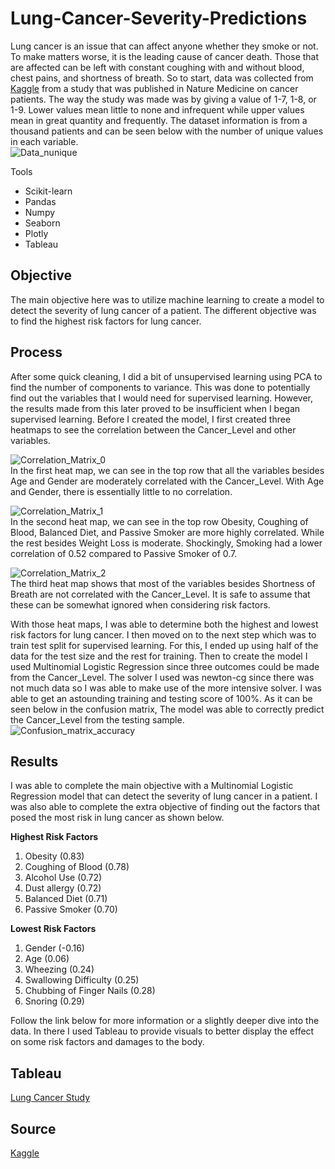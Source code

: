# Lung-Cancer-Severity-Predictions
Lung cancer is an issue that can affect anyone whether they smoke or not. To make matters worse, it is the leading cause of cancer death. Those that are affected can be left with constant coughing with and without blood, chest pains, and shortness of breath. So to start, data was collected from [Kaggle](https://www.kaggle.com/datasets/thedevastator/cancer-patients-and-air-pollution-a-new-link) from a study that was published in Nature Medicine on cancer patients. The way the study was made was by giving a value of 1-7, 1-8, or 1-9. Lower values mean little to none and infrequent while upper values mean in great quantity and frequently. The dataset information is from a thousand patients and can be seen below with the number of unique values in each variable.    
![Data_nunique](https://user-images.githubusercontent.com/89541481/221752392-4335f88f-1851-4cd5-b7d3-3e86bcb3c632.PNG)

  
Tools
- Scikit-learn
- Pandas
- Numpy
- Seaborn
- Plotly
- Tableau
    
## Objective
The main objective here was to utilize machine learning to create a model to detect the severity of lung cancer of a patient. The different objective was to find the highest risk factors for lung cancer.

## Process
After some quick cleaning, I did a bit of unsupervised learning using PCA to find the number of components to variance. This was done to potentially find out the variables that I would need for supervised learning. However, the results made from this later proved to be insufficient when I began supervised learning. Before I created the model, I first created three heatmaps to see the correlation between the Cancer_Level and other variables.
    
![Correlation_Matrix_0](https://user-images.githubusercontent.com/89541481/221752362-5a24a8e2-ada5-4d02-82a6-9613ea7aa65a.PNG)    
In the first heat map, we can see in the top row that all the variables besides Age and Gender are moderately correlated with the Cancer_Level. With Age and Gender, there is essentially little to no correlation.
    
![Correlation_Matrix_1](https://user-images.githubusercontent.com/89541481/221752312-b9f91c12-86a0-4211-98e9-d21ad1e8dc4a.PNG)    
In the second heat map, we can see in the top row Obesity, Coughing of Blood, Balanced Diet, and Passive Smoker are more highly correlated. While the rest besides Weight Loss is moderate. Shockingly, Smoking had a lower correlation of 0.52 compared to Passive Smoker of 0.7. 
  
![Correlation_Matrix_2](https://user-images.githubusercontent.com/89541481/221752279-ea58f8bf-af3d-4347-8ef5-b2f28c25f50f.PNG)    
The third heat map shows that most of the variables besides Shortness of Breath are not correlated with the Cancer_Level. It is safe to assume that these can be somewhat ignored when considering risk factors.  

With those heat maps, I was able to determine both the highest and lowest risk factors for lung cancer. I then moved on to the next step which was to train test split for supervised learning. For this, I ended up using half of the data for the test size and the rest for training. Then to create the model I used Multinomial Logistic Regression since three outcomes could be made from the Cancer_Level. The solver I used was newton-cg since there was not much data so I was able to make use of the more intensive solver. I was able to get an astounding training and testing score of 100%. As it can be seen below in the confusion matrix, The model was able to correctly predict the Cancer_Level from the testing sample.      
![Confusion_matrix_accuracy](https://user-images.githubusercontent.com/89541481/222294764-fdd070a6-694e-4347-ab91-ed9e37bf4fbd.png)

## Results
I was able to complete the main objective with a Multinomial Logistic Regression model that can detect the severity of lung cancer in a patient. I was also able to complete the extra objective of finding out the factors that posed the most risk in lung cancer as shown below.    

**Highest Risk Factors**
1. Obesity (0.83)
2. Coughing of Blood (0.78)
3. Alcohol Use (0.72)
4. Dust allergy (0.72)
5. Balanced Diet (0.71)
6. Passive Smoker (0.70)
   
   
**Lowest Risk Factors**
1. Gender (-0.16)
2. Age (0.06)
3. Wheezing (0.24)
4. Swallowing Difficulty (0.25)
5. Chubbing of Finger Nails (0.28)
6. Snoring (0.29)
      
Follow the link below for more information or a slightly deeper dive into the data. In there I used Tableau to provide visuals to better display the effect on some risk factors and damages to the body.   

## Tableau
[Lung Cancer Study](https://public.tableau.com/app/profile/taco5815/viz/LungCancerStudy/Sheet8?publish=yes)

## Source
[Kaggle](https://www.kaggle.com/datasets/thedevastator/cancer-patients-and-air-pollution-a-new-link)
